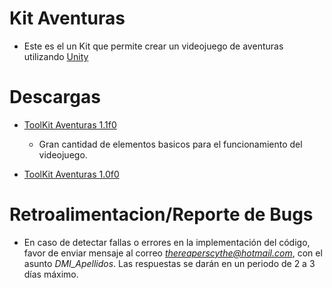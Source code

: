 # Kit Aventuras

- Este es el un  Kit que permite crear un videojuego de aventuras utilizando [Unity](https://unity.com/es)

# Descargas


- [ToolKit Aventuras 1.1f0](https://raw.githubusercontent.com/TheReaperScythe/Kit_Aventuras/main/Versiones/ToolKit_Aventuras_1_1f0.unitypackage)

  * Gran cantidad de elementos basicos para el funcionamiento del videojuego.

- [ToolKit Aventuras 1.0f0](https://raw.githubusercontent.com/TheReaperScythe/Kit_Aventuras/main/Versiones/ToolKit_Aventuras_1_0f0.unitypackage)

# Retroalimentacion/Reporte de Bugs

- En caso de detectar fallas o errores en la implementación del código, favor de enviar mensaje al correo *thereaperscythe@hotmail.com*, con el asunto *DMI_Apellidos*. Las respuestas se darán en un periodo de 2 a 3 días máximo.
